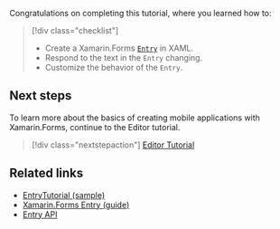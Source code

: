 Congratulations on completing this tutorial, where you learned how to:

> [!div class="checklist"]
>
> - Create a Xamarin.Forms [`Entry`](xref:Xamarin.Forms.Entry) in XAML.
> - Respond to the text in the `Entry` changing.
> - Customize the behavior of the `Entry`.

## Next steps

To learn more about the basics of creating mobile applications with Xamarin.Forms, continue to the Editor tutorial.

> [!div class="nextstepaction"]
> [Editor Tutorial](~/get-started/tutorials/editor/index.yml)

## Related links

- [EntryTutorial (sample)](/samples/xamarin/xamarin-forms-samples/getstarted-tutorials-entrytutorial/)
- [Xamarin.Forms Entry (guide)](~/xamarin-forms/user-interface/text/entry.md)
- [Entry API](xref:Xamarin.Forms.Entry)